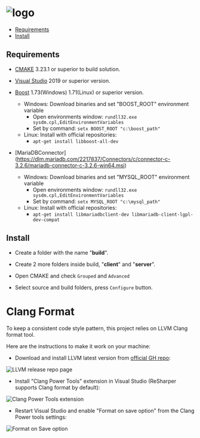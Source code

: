 # ![logo](https://upload.wikimedia.org/wikipedia/commons/thumb/1/18/ISO_C%2B%2B_Logo.svg/1200px-ISO_C%2B%2B_Logo.svg.png) 

* [Requirements](#requirements)
* [Install](#install)
  

## Requirements

- [CMAKE](https://cmake.org/download/) 3.23.1 or superior to build solution.

- [Visual Studio](https://visualstudio.microsoft.com/) 2019 or superior version.

- [Boost](https://sourceforge.net/projects/boost/files/boost-binaries/) 1.73(Windows) 1.71(Linux) or superior version.

  - Windows: Download binaries and set "BOOST_ROOT" environment variable
    - Open environments window: `rundll32.exe sysdm.cpl,EditEnvironmentVariables`
    - Set by command: `setx BOOST_ROOT "c:\boost_path"`
  - Linux: Install with official repositories:
    - `apt-get install libboost-all-dev`

- [MariaDBConnector] (https://dlm.mariadb.com/2217837/Connectors/c/connector-c-3.2.6/mariadb-connector-c-3.2.6-win64.msi)
  - Windows: Download binaries and set "MYSQL_ROOT" environment variable
    - Open environments window: `rundll32.exe sysdm.cpl,EditEnvironmentVariables`
    - Set by command: `setx MYSQL_ROOT "c:\mysql_path"`
  - Linux: Install with official repositories:
    - `apt-get install libmariadbclient-dev libmariadb-client-lgpl-dev-compat`

## Install

- Create a folder with the name "**build**".

- Create 2 more folders inside build, "**client**" and "**server**".

- Open CMAKE and check `Grouped` and `Advanced`

- Select source and build folders, press `Configure` button.

# Clang Format

To keep a consistent code style pattern, this project relies on LLVM Clang format tool.

Here are the instructions to make it work on your machine:

- Download and install LLVM latest version from [official GH repo](https://github.com/llvm/llvm-project/releases/tag/llvmorg-13.0.0):

![LLVM release repo page](./images/llvmRelease.JPG)

- Install "Clang Power Tools" extension in Visual Studio (ReSharper supports Clang format by default):

![Clang Power Tools extension](./images/ClangExtension.JPG)

- Restart Visual Studio and enable "Format on save option" from the Clang Power tools settings:

![Format on Save option](./images/FormatOnSave.JPG)
